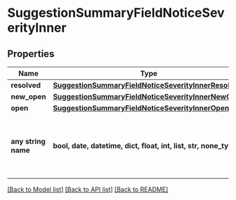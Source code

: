 # SuggestionSummaryFieldNoticeSeverityInner


## Properties
Name | Type | Description | Notes
------------ | ------------- | ------------- | -------------
**resolved** | [**SuggestionSummaryFieldNoticeSeverityInnerResolved**](SuggestionSummaryFieldNoticeSeverityInnerResolved.md) |  | [optional] 
**new_open** | [**SuggestionSummaryFieldNoticeSeverityInnerNewOpen**](SuggestionSummaryFieldNoticeSeverityInnerNewOpen.md) |  | [optional] 
**open** | [**SuggestionSummaryFieldNoticeSeverityInnerOpen**](SuggestionSummaryFieldNoticeSeverityInnerOpen.md) |  | [optional] 
**any string name** | **bool, date, datetime, dict, float, int, list, str, none_type** | any string name can be used but the value must be the correct type | [optional]

[[Back to Model list]](../README.md#documentation-for-models) [[Back to API list]](../README.md#documentation-for-api-endpoints) [[Back to README]](../README.md)



